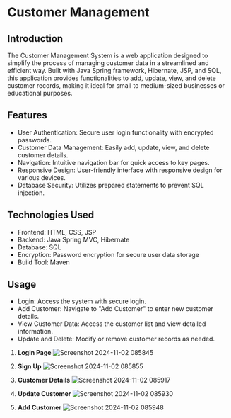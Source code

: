 # Customer Management

## Introduction

The Customer Management System is a web application designed to simplify the process of managing customer data in a streamlined and efficient way. Built with Java Spring framework,
Hibernate, JSP, and SQL, this application provides functionalities to add, update, view,
and delete customer records, making it ideal for small to medium-sized businesses or educational purposes.

## Features

- User Authentication: Secure user login functionality with encrypted passwords.
- Customer Data Management: Easily add, update, view, and delete customer details.
- Navigation: Intuitive navigation bar for quick access to key pages.
- Responsive Design: User-friendly interface with responsive design for various devices.
- Database Security: Utilizes prepared statements to prevent SQL injection.

## Technologies Used

- Frontend: HTML, CSS, JSP
- Backend: Java Spring MVC, Hibernate
- Database: SQL 
- Encryption: Password encryption for secure user data storage
- Build Tool: Maven

## Usage
- Login: Access the system with secure login.
- Add Customer: Navigate to "Add Customer" to enter new customer details.
- View Customer Data: Access the customer list and view detailed information.
- Update and Delete: Modify or remove customer records as needed.


1. **Login Page**
   ![Screenshot 2024-11-02 085845](https://github.com/user-attachments/assets/e19c6d43-cfe4-428f-b114-416dfc9f6407)
   
2. **Sign Up**
![Screenshot 2024-11-02 085855](https://github.com/user-attachments/assets/684716d8-46e6-42d2-bbd0-576a34da7789)

3. **Customer Details**
![Screenshot 2024-11-02 085917](https://github.com/user-attachments/assets/9d135be5-45be-4418-a868-52d80df63a5b)

4. **Update Customer**
![Screenshot 2024-11-02 085930](https://github.com/user-attachments/assets/e0914b80-71ef-4d83-89d5-a18a71689f6d)

5. **Add Customer**
![Screenshot 2024-11-02 085948](https://github.com/user-attachments/assets/ccde4604-b7c8-4019-a6d7-4dcfc92a770c)



